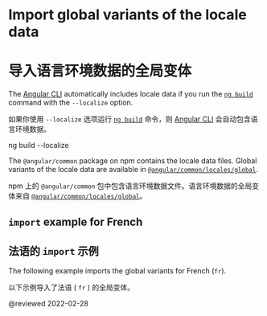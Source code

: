 # Import global variants of the locale data

# 导入语言环境数据的全局变体

The [Angular CLI][AioCliMain] automatically includes locale data if you run the [`ng build`][AioCliBuild] command with the `--localize` option.

如果你使用 `--localize` 选项运行 [`ng build`][AioCliBuild] 命令，则 [Angular CLI][AioCliMain] 会自动包含语言环境数据。

<!--todo: replace with code-example -->

<code-example format="shell" language="shell">

ng build --localize

</code-example>

The `@angular/common` package on npm contains the locale data files.
Global variants of the locale data are available in [`@angular/common/locales/global`][UnpkgBrowseAngularCommonLocalesGlobal].

npm 上的 `@angular/common` 包中包含语言环境数据文件。语言环境数据的全局变体来自 [`@angular/common/locales/global`][UnpkgBrowseAngularCommonLocalesGlobal]。

## `import` example for French

## 法语的 `import` 示例

The following example imports the global variants for French (`fr`).

以下示例导入了法语 ( `fr` ) 的全局变体。

<code-example header="src/app/app.module.ts" path="i18n/doc-files/app.module.ts" region="global-locale"></code-example>

<!-- links -->

[AioCliMain]: cli "CLI Overview and Command Reference | Angular"

[AioCliBuild]: cli/build "ng build | CLI | Angular"

<!-- external links -->

[UnpkgBrowseAngularCommonLocalesGlobal]: https://unpkg.com/browse/@angular/common/locales/global "@angular/common/locales/global | Unpkg"

<!-- end links -->

@reviewed 2022-02-28
